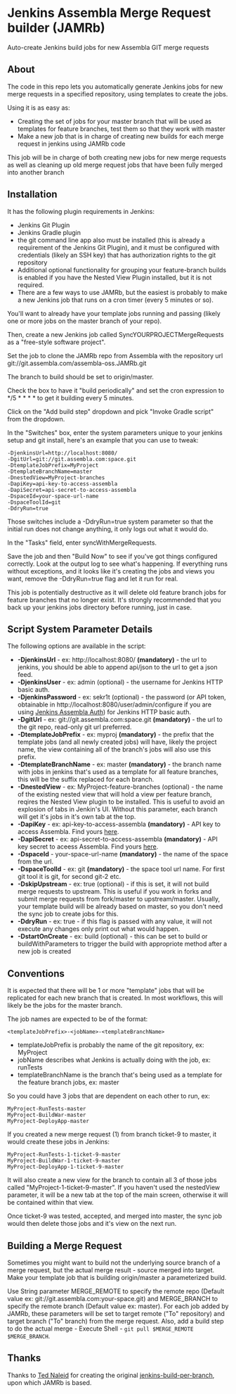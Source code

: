 # Jenkins Assembla Merge Request builder (JAMRb) #

Auto-create Jenkins build jobs for new Assembla GIT merge requests

## About ##

The code in this repo lets you automatically generate Jenkins jobs for new merge requests in a specified repository, using templates to create the jobs.

Using it is as easy as:

* Creating the set of jobs for your master branch that will be used as templates for feature branches, test them so that they work with master
* Make a new job that is in charge of creating new builds for each merge request in jenkins using JAMRb code

This job will be in charge of both creating new jobs for new merge requests as well as cleaning up old merge request jobs that have been fully merged into another branch

## Installation ##

It has the following plugin requirements in Jenkins:

* Jenkins Git Plugin
* Jenkins Gradle plugin
* the git command line app also must be installed (this is already a requirement of the Jenkins Git Plugin), and it must be configured with credentials (likely an SSH key) that has authorization rights to the git repository
* Additional optional functionality for grouping your feature-branch builds is enabled if you have the Nested View Plugin installed, but it is not required.
* There are a few ways to use JAMRb, but the easiest is probably to make a new Jenkins job that runs on a cron timer (every 5 minutes or so).

You'll want to already have your template jobs running and passing (likely one or more jobs on the master branch of your repo).

Then, create a new Jenkins job called SyncYOURPROJECTMergeRequests as a "free-style software project".

Set the job to clone the JAMRb repo from Assembla with the repository url git://git.assembla.com/assembla-oss.JAMRb.git

The branch to build should be set to origin/master.

Check the box to have it "build periodically" and set the cron expression to */5 * * * * to get it building every 5 minutes.

Click on the "Add build step" dropdown and pick "Invoke Gradle script" from the dropdown.

In the "Switches" box, enter the system parameters unique to your jenkins setup and git install, here's an example that you can use to tweak:

	-DjenkinsUrl=http://localhost:8080/
	-DgitUrl=git://git.assembla.com:space.git
	-DtemplateJobPrefix=MyProject
	-DtemplateBranchName=master
	-DnestedView=MyProject-branches
	-DapiKey=api-key-to-access-assembla
	-DapiSecret=api-secret-to-access-assembla
	-DspaceId=your-space-url-name
	-DspaceToolId=git
	-DdryRun=true

Those switches include a -DdryRun=true system parameter so that the initial run does not change anything, it only logs out what it would do.

In the "Tasks" field, enter syncWithMergeRequests.

Save the job and then "Build Now" to see if you've got things configured correctly. Look at the output log to see what's happening. If everything runs without exceptions, and it looks like it's creating the jobs and views you want, remove the -DdryRun=true flag and let it run for real.

This job is potentially destructive as it will delete old feature branch jobs for feature branches that no longer exist. It's strongly recommended that you back up your jenkins jobs directory before running, just in case.

## Script System Parameter Details ##

The following options are available in the script:

* **-DjenkinsUrl** - ex: http://localhost:8080/ **(mandatory)** - the url to jenkins, you should be able to append api/json to the url to get a json feed.
* **-DjenkinsUser** - ex: admin (optional) - the username for Jenkins HTTP basic auth.
* **-DjenkinsPassword** - ex: sekr1t (optional) - the password (or API token, obtainable in http://localhost:8080/user/admin/configure if you are using [Jenkins Assembla Auth](https://www.assembla.com/code/assembla-oss/git/nodes)) for Jenkins HTTP basic auth.
* **-DgitUrl** - ex: git://git.assembla.com:space.git **(mandatory)** - the url to the git repo, read-only git url preferred.
* **-DtemplateJobPrefix** - ex: myproj **(mandatory)** - the prefix that the template jobs (and all newly created jobs) will have, likely the project name, the view containing all of the branch's jobs will also use this prefix.
* **-DtemplateBranchName** - ex: master **(mandatory)** - the branch name with jobs in jenkins that's used as a template for all feature branches, this will be the suffix replaced for each branch.
* **-DnestedView** - ex: MyProject-feature-branches (optional) - the name of the existing nested view that will hold a view per feature branch, reqires the Nested View plugin to be installed. This is useful to avoid an explosion of tabs in Jenkin's UI. Without this parameter, each branch will get it's jobs in it's own tab at the top.
* **-DapiKey** - ex: api-key-to-access-assembla **(mandatory)** - API key to access Assembla. Find yours [here](https://www.assembla.com/user/edit/manage_clients).
* **-DapiSecret** - ex: api-secret-to-access-assembla **(mandatory)** - API key secret to aceess Assembla. Find yours [here](https://www.assembla.com/user/edit/manage_clients).
* **-DspaceId** - your-space-url-name **(mandatory)** - the name of the space from the url.
* **-DspaceToolId** - ex: git **(mandatory)** - the space tool url name. For first git tool it is git, for second git-2 etc.
* **-DskipUpstream** - ex: true (optional) - if this is set, it will not build merge requests to upstream. This is useful if you work in forks and submit merge requests from fork/master to upstream/master. Usually, your template build will be already based on master, so you don't need the sync job to create jobs for this.
* **-DdryRun** - ex: true - if this flag is passed with any value, it will not execute any changes only print out what would happen.
* **-DstartOnCreate** - ex: build (optional) - this can be set to build or buildWithParameters to trigger the build with appropriote method after a new job is created

## Conventions ##

It is expected that there will be 1 or more "template" jobs that will be replicated for each new branch that is created. In most workflows, this will likely be the jobs for the master branch.

The job names are expected to be of the format:

	<templateJobPrefix>-<jobName>-<templateBranchName>

* templateJobPrefix is probably the name of the git repository, ex: MyProject
* jobName describes what Jenkins is actually doing with the job, ex: runTests
* templateBranchName is the branch that's being used as a template for the feature branch jobs, ex: master

So you could have 3 jobs that are dependent on each other to run, ex:

	MyProject-RunTests-master
	MyProject-BuildWar-master
	MyProject-DeployApp-master

If you created a new merge request (1) from branch ticket-9 to master, it would create these jobs in Jenkins:

	MyProject-RunTests-1-ticket-9-master
	MyProject-BuildWar-1-ticket-9-master
	MyProject-DeployApp-1-ticket-9-master

It will also create a new view for the branch to contain all 3 of those jobs called "MyProject-1-ticket-9-master". If you haven't used the nestedView parameter, it will be a new tab at the top of the main screen, otherwise it will be contained within that view.

Once ticket-9 was tested, accepted, and merged into master, the sync job would then delete those jobs and it's view on the next run.

## Building a Merge Request ##

Sometimes you might want to build not the underlying source branch of a merge request, but the actual merge result - source merged into target. Make your template job that is building origin/master a parameterized build.

Use String parameter MERGE_REMOTE to specify the remote repo (Default value ex: git://git.assembla.com:your-space.git) and MERGE_BRANCH to specify the remote branch (Default value ex: master). For each job added by JAMRb, these parameters will be set to target remote ("To" repository) and target branch ("To" branch) from the merge request. Also, add a build step to do the actual merge - Execute Shell - `git pull $MERGE_REMOTE $MERGE_BRANCH`.

## Thanks ##

Thanks to [Ted Naleid](https://github.com/tednaleid) for creating the original [jenkins-build-per-branch](https://github.com/entagen/jenkins-build-per-branch), upon which JAMRb is based.

